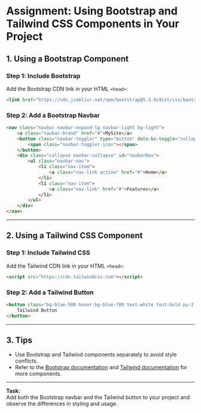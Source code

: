 # Assignment: Using Bootstrap and Tailwind CSS Components in Your Project

## 1. Using a Bootstrap Component

### Step 1: Include Bootstrap

Add the Bootstrap CDN link in your HTML `<head>`:

```html
<link href="https://cdn.jsdelivr.net/npm/bootstrap@5.3.0/dist/css/bootstrap.min.css" rel="stylesheet">
```

### Step 2: Add a Bootstrap Navbar

```html
<nav class="navbar navbar-expand-lg navbar-light bg-light">
    <a class="navbar-brand" href="#">MySite</a>
    <button class="navbar-toggler" type="button" data-bs-toggle="collapse" data-bs-target="#navbarNav">
        <span class="navbar-toggler-icon"></span>
    </button>
    <div class="collapse navbar-collapse" id="navbarNav">
        <ul class="navbar-nav">
            <li class="nav-item">
                <a class="nav-link active" href="#">Home</a>
            </li>
            <li class="nav-item">
                <a class="nav-link" href="#">Features</a>
            </li>
        </ul>
    </div>
</nav>
```

---

## 2. Using a Tailwind CSS Component

### Step 1: Include Tailwind CSS

Add the Tailwind CDN link in your HTML `<head>`:

```html
<script src="https://cdn.tailwindcss.com"></script>
```

### Step 2: Add a Tailwind Button

```html
<button class="bg-blue-500 hover:bg-blue-700 text-white font-bold py-2 px-4 rounded">
    Tailwind Button
</button>
```

---

## 3. Tips

- Use Bootstrap and Tailwind components separately to avoid style conflicts.
- Refer to the [Bootstrap documentation](https://getbootstrap.com/docs/5.3/components/) and [Tailwind documentation](https://tailwindcss.com/docs/components) for more components.

---

**Task:**  
Add both the Bootstrap navbar and the Tailwind button to your project and observe the differences in styling and usage.